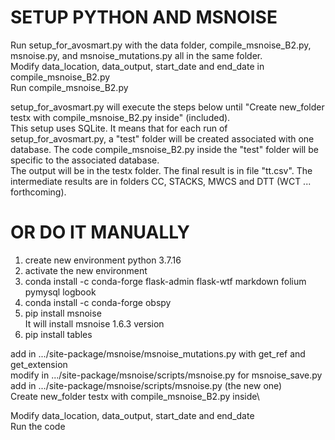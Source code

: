 # SETUP PYTHON AND MSNOISE
Run setup_for_avosmart.py with the data folder, compile_msnoise_B2.py, msnoise.py, and msnoise_mutations.py all in the same folder.\
Modify data_location, data_output, start_date and end_date in compile_msnoise_B2.py\
Run compile_msnoise_B2.py

setup_for_avosmart.py will execute the steps below until "Create new_folder testx with compile_msnoise_B2.py inside" (included).\
This setup uses SQLite. It means that for each run of setup_for_avosmart.py, a "test" folder will be created associated with one database. The code compile_msnoise_B2.py inside the "test" folder will be specific to the associated database.\
The output will be in the testx folder. The final result is in file "tt.csv". The intermediate results are in folders CC, STACKS, MWCS and DTT (WCT ... forthcoming).

# OR DO IT MANUALLY
1) create new environment python 3.7.16
2) activate the new environment 
3) conda install -c conda-forge flask-admin flask-wtf markdown folium pymysql logbook
4) conda install -c conda-forge obspy
5) pip install msnoise \
It will install msnoise 1.6.3 version
6) pip install tables

add in .../site-package/msnoise/msnoise_mutations.py with get_ref and get_extension\
modify in .../site-package/msnoise/scripts/msnoise.py for msnoise_save.py\
add in .../site-package/msnoise/scripts/msnoise.py (the new one)\
Create new_folder testx with compile_msnoise_B2.py inside\

Modify data_location, data_output, start_date and end_date\
Run the code
